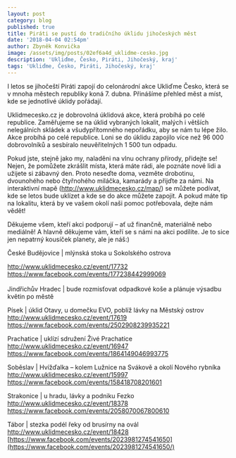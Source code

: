 ```yaml
---
layout: post
category: blog
published: true
title: Piráti se pustí do tradičního úklidu jihočeských měst
date: '2018-04-04 02:54pm'
author: Zbyněk Konvička
image: /assets/img/posts/02ef6a4d_uklidme-cesko.jpg
description: 'Ukliďme, Česko, Piráti, Jihočeský, kraj'
tags: 'Ukliďme, Česko, Piráti, Jihočeský, kraj'
---
```

I letos se jihočeští Piráti zapojí do celonárodní akce Ukliďme Česko, která se v mnoha městech republiky koná 7. dubna. Přinášíme přehled měst a míst, kde se jednotlivé úklidy pořádají.

Uklidmecesko.cz je dobrovolná úklidová akce, která probíhá po celé republice. Zaměřujeme se na úklid vybraných lokalit, malých i větších nelegálních skládek a všudypřítomného nepořádku, aby se nám tu lépe žilo. Akce probíhá po celé republice. Loni se do úklidu zapojilo více než 96 000 dobrovolníků a sesbíralo neuvěřitelných 1 500 tun odpadu. 

Pokud jste, stejně jako my, naladěni na vlnu ochrany přírody, přidejte se! Nejen, že pomůžete zkrášlit místa, která máte rádi, ale poznáte nové lidi a užijete si zábavný den. Proto neseďte doma, vezměte drobotinu, dvounohého nebo čtyřnohého miláčka, kamarády a přijďte za námi. Na interaktivní mapě (<http://www.uklidmecesko.cz/map/>) se můžete podívat, kde se letos bude uklízet a kde se do akce můžete zapojit. A pokud máte tip na lokalitu, která by ve vašem okolí naši pomoc potřebovala, dejte nám vědět!

Děkujeme všem, kteří akci podporují – ať už finančně, materiálně nebo mediálně! A hlavně děkujeme vám, kteří se s námi na akci podílíte. Je to sice jen nepatrný kousíček planety, ale je náš:)

České Budějovice | mlýnská stoka u Sokolského ostrova

<http://www.uklidmecesko.cz/event/17732>\
[https://www.facebook.com/events/177238442999069
](https://www.facebook.com/events/177238442999069/)\
\
Jindřichův Hradec | bude rozmisťovat odpadkové koše a plánuje výsadbu květin po městě

Písek | úklid Otavy, u domečku EVO, poblíž lávky na Městský ostrov\
<http://www.uklidmecesko.cz/event/17619> [https://www.facebook.com/events/2502908239935221
](https://www.facebook.com/events/2502908239935221/)

Prachatice | uklízí sdružení Živé Prachatice\
[http://www.uklidmecesko.cz/event/16947
](http://www.uklidmecesko.cz/event/16947)\
[https://www.facebook.com/events/1864149046993775
](https://www.facebook.com/events/1864149046993775/)

Soběslav | Hvížďalka – kolem Lužnice na Svákově a okolí Nového rybníka\
[http://www.uklidmecesko.cz/event/15997
](http://www.uklidmecesko.cz/event/15997)\
[https://www.facebook.com/events/158418708201601
](http://www.uklidmecesko.cz/event/15997)

Strakonice | u hradu, lávky a podniku Fezko\
[http://www.uklidmecesko.cz/event/18378
](http://www.uklidmecesko.cz/event/18378)\
[https://www.facebook.com/events/2058070067800610
](https://www.facebook.com/events/2058070067800610/)

Tábor | stezka podél řeky od brusírny na ovál\
[http://www.uklidmecesko.cz/event/18428
](http://www.uklidmecesko.cz/event/18428)\
[https://www.facebook.com/events/2023981274541650](https://www.facebook.com/events/2023981274541650/)
